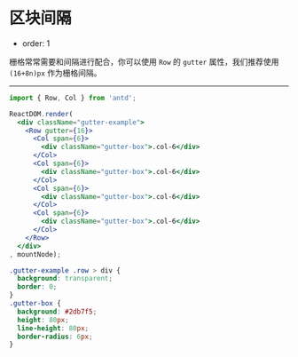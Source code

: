 # 区块间隔

- order: 1

栅格常常需要和间隔进行配合，你可以使用 `Row` 的 `gutter` 属性，我们推荐使用 `(16+8n)px` 作为栅格间隔。

---

````jsx
import { Row, Col } from 'antd';

ReactDOM.render(
  <div className="gutter-example">
    <Row gutter={16}>
      <Col span={6}>
        <div className="gutter-box">.col-6</div>
      </Col>
      <Col span={6}>
        <div className="gutter-box">.col-6</div>
      </Col>
      <Col span={6}>
        <div className="gutter-box">.col-6</div>
      </Col>
      <Col span={6}>
        <div className="gutter-box">.col-6</div>
      </Col>
    </Row>
  </div>
, mountNode);
````

````css
.gutter-example .row > div {
  background: transparent;
  border: 0;
}
.gutter-box {
  background: #2db7f5;
  height: 80px;
  line-height: 80px;
  border-radius: 6px;
}
````
